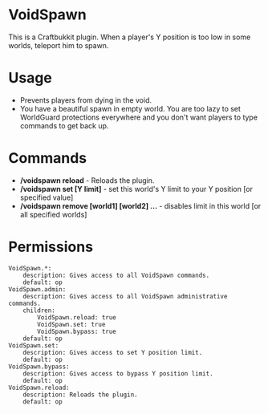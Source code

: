 VoidSpawn
========

This is a Craftbukkit plugin. When a player's Y position is too low in some worlds, teleport him to spawn.

Usage
========

* Prevents players from dying in the void.
* You have a beautiful spawn in empty world. You are too lazy to set WorldGuard protections everywhere and you don't want players to type commands to get back up.

Commands
========
* **/voidspawn reload** - Reloads the plugin.
* **/voidspawn set [Y limit]** - set this world's Y limit to your Y position [or specified value]
* **/voidspawn remove [world1] [world2] ...** - disables limit in this world [or all specified worlds]

Permissions
========

    VoidSpawn.*:
        description: Gives access to all VoidSpawn commands.
        default: op
    VoidSpawn.admin:
        description: Gives access to all VoidSpawn administrative commands.
        children:
            VoidSpawn.reload: true
            VoidSpawn.set: true
            VoidSpawn.bypass: true
        default: op
    VoidSpawn.set:
        description: Gives access to set Y position limit.
        default: op
    VoidSpawn.bypass:
        description: Gives access to bypass Y position limit.
        default: op
    VoidSpawn.reload:
        description: Reloads the plugin.
        default: op
